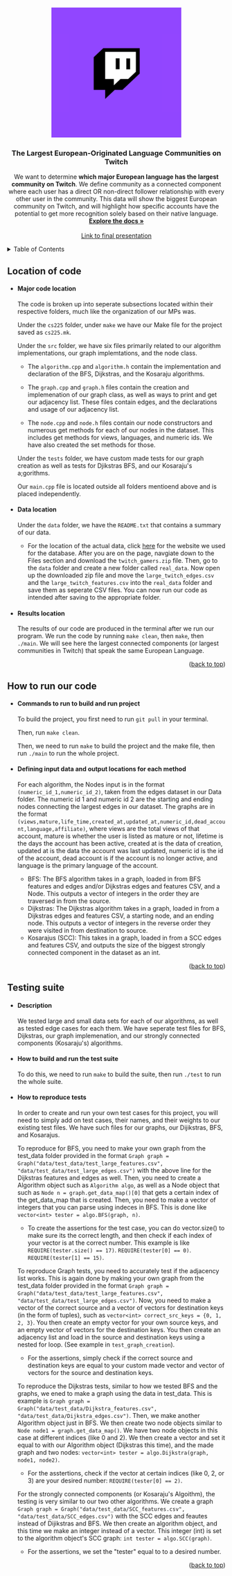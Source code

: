<div id="top"></div>

<!-- PROJECT LOGO -->
<br />
<div align="center">
  <a href="http://snap.stanford.edu/data/twitch_gamers.html">
    <img src="twitch.png" alt="Logo" width="300" height="300">
  </a>

<h3 align="center">The Largest European-Originated Language Communities on Twitch</h3>

  <p align="center">
    We want to determine <b>which major European language has the largest community on Twitch</b>. We define community as a connected component where each user has a direct OR non-direct follower relationship with every other user in the community. This data will show the biggest European community on Twitch, and will highlight how specific accounts have the potential to get more recognition solely based on their native language. 
    <br />
    <a href="https://github-dev.cs.illinois.edu/cs225-fa21/snmehta2-athev2-dhanker2-farazms2/tree/master/md_files_and_misc_documents"><strong>Explore the docs »</strong></a>
    <br />
    <br />
    <a href="https://www.youtube.com/watch?v=kpTG84i-u50">Link to final presentation</a>
  </p>
</div>



<!-- TABLE OF CONTENTS -->
<details>
  <summary>Table of Contents</summary>
  <ol>
    <li>
      <a href="#Location-of-code">Location of code</a>
      <ul>
        <li><a>Major Code</a></li>
        <li><a>Data</a></li>
        <li><a>Results</a></li>
      </ul>
    </li>
    <li>
      <a href="#how-to-run-our-code">How to run our code</a>
      <ul>
        <li><a>Commands to run the assignments</a></li>
        <li><a>Selecting input/output locations</a></li>
      </ul>
    </li>
    <li>
      <a href="#testing-suite">Testing Suite</a>
      <ul>
        <li><a>Description</a></li>
        <li><a>How to build and run the test suite</a></li>
        <li><a>How to reproduce tests</a></li>
      </ul>
    </li>
  </ol>
</details>



<!-- Location of our code -->
## Location of code
* #### Major code location
  The code is broken up into seperate subsections located within their respective folders, much like the organization of our MPs was.

  Under the `cs225` folder, under `make` we have our Make file for the project saved as `cs225.mk`.

  Under the `src` folder, we have six files primarily related to our algorithm implementations, our graph implemtations, and the node class. 

    * The `algorithm.cpp` and `algorithm.h` contain the implementation and declaration of the BFS, Dijkstras, and the Kosaraju algorithms. 

    * The `graph.cpp` and `graph.h` files contain the creation and implemenation of our graph class, as well as ways to print and get our adjacency list. These files contain edges, and the declarations and usage of our adjacency list.

    * The `node.cpp` and `node.h` files contain our node constructors and numerous get methods for each of our nodes in the dataset. This includes get methods for views, languages, and numeric ids. We have also created the set methods for those. 

  Under the `tests` folder, we have custom made tests for our graph creation as well as tests for Djikstras BFS, and our Kosaraju's a;gorithms. 

  Our `main.cpp` file is located outside all folders mentioend above and is placed independently. 


  
  
* #### Data location
  Under the `data` folder, we have the `README.txt` that contains a summary of our data. 
    * For the location of the actual data, click [here](http://snap.stanford.edu/data/twitch_gamers.html) for the website we used for the database. After you are on the page, navgiate down to the Files section and download the `twitch_gamers.zip` file. Then, go to the `data` folder and create a new folder called `real_data`. Now open up the downloaded zip file and move the `large_twitch_edges.csv` and the `large_twitch_features.csv` into the `real_data` folder and save them as seperate CSV files. You can now run our code as intended after saving to the appropriate folder. 




* #### Results location
  The results of our code are produced in the terminal after we run our program. We run the code by running `make clean`, then `make`, then `./main`. We will see here the largest connected components (or largest communities in Twitch) that speak the same European Language. 



<p align="right">(<a href="#top">back to top</a>)</p>



<!-- How to run our code -->
## How to run our code
* #### Commands to run to build and run project
  To build the project, you first need to run `git pull` in your terminal. 

  Then, run `make clean`.

  Then, we need to run `make` to build the project and the make file, then run `./main` to run the whole project.




* #### Defining input data and output locations for each method
  For each algorithm, the Nodes input is in the format `(numeric_id_1,numeric_id_2)`, taken from the edges dataset in our Data folder. The numeric id 1 and numeric id 2 are the starting and ending nodes connecting the largest edges in our dataset. The graphs are in the format  `(views,mature,life_time,created_at,updated_at,numeric_id,dead_account,language,affiliate)`, where views are the total views of that account, mature is whether the user is listed as mature or not, lifetime is the days the account has been active, created at is the data of creation, updated at is the data the account was last updated, numeric id is the id of the account, dead account is if the account is no longer active, and language is the primary language of the account. 


  
  *  BFS: The BFS algorithm takes in a graph, loaded in from BFS features and edges and/or Dijkstras edges and features CSV, and a Node. This outputs a vector of integers in the order they are traversed in from the source.
  *  Dijkstras: The Dijkstras algorithm takes in a graph, loaded in from a Dijkstras edges and features CSV, a starting node, and an ending node. This outputs a vector of integers in the reverse order they were visited in from destination to source.
  *  Kosarajus (SCC): This takes in a graph, loaded in from a SCC edges and features CSV, and outputs the size of the biggest strongly connected component in the dataset as an int. 

<p align="right">(<a href="#top">back to top</a>)</p>

<!-- Testing suite -->
## Testing suite
* #### Description
  We tested large and small data sets for each of our algorithms, as well as tested edge cases for each them. We have seperate test files for BFS, Dijkstras, our graph implemenation, and our strongly connected components (Kosaraju's) algorithms. 


* #### How to build and run the test suite
  To do this, we need to run `make` to build the suite, then run `./test` to run the whole suite.

* #### How to reproduce tests 
  In order to create and run your own test cases for this project, you will need to simply add on test cases, their names, and their weights to our existing test files. We have such files for our graphs, our Dijikstras, BFS, and Kosarajus. 

  To reproduce for BFS, you need to make your own graph from the test_data folder provided in the format 
  `Graph graph = Graph("data/test_data/test_large_features.csv", "data/test_data/test_large_edges.csv")` with the above line for the Dijkstras features and edges as well. Then, you need to create a Algorithm object such as `Algorithm algo`, as well as a Node object that such as `Node n = graph.get_data_map()[0]` that gets a certain index of the get_data_map that is created. Then, you need to make a vector of integers that you can parse using indeces in BFS. This is done like `vector<int> tester = algo.BFS(graph, n)`. 

  * To create the assertions for the test case, you can do vector.size() to make sure its the correct length, and then check if each index of your vector is at the correct number. This example is like 
  `REQUIRE(tester.size() == 17)`.
  `REQUIRE(tester[0] == 0)`.
  `REQUIRE(tester[1] == 15)`. 

  To reproduce Graph tests, you need to accurately test if the adjacency list works. This is again done by making your own graph from the test_data folder provided in the format 
  `Graph graph = Graph("data/test_data/test_large_features.csv", "data/test_data/test_large_edges.csv")`. Now, you need to make a vector of the correct source and a  vector of vectors for destination keys (in the form of tuples), such as `vector<int> correct_src_keys = {0, 1, 2, 3}`. You then create an empty vector for your own source keys, and an empty vector of vectors for the destination keys. You then create an adjacency list and load in the source and destination keys using a nested for loop. (See example in `test_graph_creation`). 

  * For the assertions, simply check if the correct source and destination keys are equal to your custom made vector and vector of vectors for the source and destination keys.

  To reproduce the Dijkstras tests, similar to how we tested BFS and the graphs, we ened to make a graph using the data in test_data. This is example is `Graph graph = Graph("data/test_data/Dijkstra_features.csv", "data/test_data/Dijkstra_edges.csv")`. Then, we make another Algorithm object just in BFS. We then create two node objects similar to `Node node1 = graph.get_data_map()`. We have two node objects in this case at different indices (like 0 and 2). We then create a vector and set it equal to with our Algorithm object (Dijkstras this time), and the made graph and two nodes: `vector<int> tester = algo.Dijkstra(graph, node1, node2)`. 

  * For the asstertions, check if the vector at certain indices (like 0, 2, or 3) are your desired number: `REQUIRE(tester[0] == 2)`.

  For the strongly connected components (or Kosaraju's Algoithm), the testing is very similar to our two other algorithms. We create a graph `Graph graph = Graph("data/test_data/SCC_features.csv", "data/test_data/SCC_edges.csv")` with the SCC edges and feautes instead of Dijikstras and BFS. We then create an algorithm object, and this time we make an integer instead of a vector. This integer (int) is set to the algorithm object's SCC graph: `int tester = algo.SCC(graph)`.
  * For the assertions, we set the "tester" equal to to a desired number.  




  

  



<p align="right">(<a href="#top">back to top</a>)</p>
